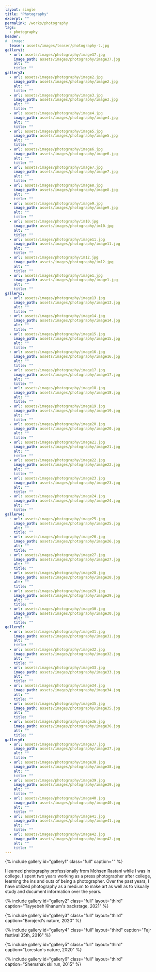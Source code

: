 ```yaml
---
layout: single
title: "Photography"
excerpt: ""
permalink: /works/photography
tags:
  - photography
header:
#  image: 
  teaser: assets/images/teaser/photography-t.jpg 
gallery1:
  - url: assets/images/photography/image37.jpg
    image_path: assets/images/photography/image37.jpg
    alt: ""
    title: ""
gallery2:
  - url: assets/images/photography/image2.jpg
    image_path: assets/images/photography/image2.jpg
    alt: ""
    title: ""
  - url: assets/images/photography/image3.jpg
    image_path: assets/images/photography/image3.jpg
    alt: ""
    title: ""
  - url: assets/images/photography/image4.jpg
    image_path: assets/images/photography/image4.jpg
    alt: ""
    title: ""
  - url: assets/images/photography/image5.jpg
    image_path: assets/images/photography/image5.jpg
    alt: ""
    title: ""
  - url: assets/images/photography/image6.jpg
    image_path: assets/images/photography/image6.jpg
    alt: ""
    title: ""
  - url: assets/images/photography/image7.jpg
    image_path: assets/images/photography/image7.jpg
    alt: ""
    title: ""
  - url: assets/images/photography/image8.jpg
    image_path: assets/images/photography/image8.jpg
    alt: ""
    title: ""
  - url: assets/images/photography/image9.jpg
    image_path: assets/images/photography/image9.jpg
    alt: ""
    title: ""
  - url: assets/images/photography/im10.jpg
    image_path: assets/images/photography/im10.jpg
    alt: ""
    title: ""
  - url: assets/images/photography/image11.jpg
    image_path: assets/images/photography/image11.jpg
    alt: ""
    title: ""
  - url: assets/images/photography/im12.jpg
    image_path: assets/images/photography/im12.jpg
    alt: ""
    title: ""
  - url: assets/images/photography/image1.jpg
    image_path: assets/images/photography/image1.jpg
    alt: ""
    title: ""	
gallery3:
  - url: assets/images/photography/image13.jpg
    image_path: assets/images/photography/image13.jpg
    alt: ""
    title: ""
  - url: assets/images/photography/image14.jpg
    image_path: assets/images/photography/image14.jpg
    alt: ""
    title: ""
  - url: assets/images/photography/image15.jpg
    image_path: assets/images/photography/image15.jpg
    alt: ""
    title: ""
  - url: assets/images/photography/image16.jpg
    image_path: assets/images/photography/image16.jpg
    alt: ""
    title: ""
  - url: assets/images/photography/image17.jpg
    image_path: assets/images/photography/image17.jpg
    alt: ""
    title: ""
  - url: assets/images/photography/image18.jpg
    image_path: assets/images/photography/image18.jpg
    alt: ""
    title: ""
  - url: assets/images/photography/image19.jpg
    image_path: assets/images/photography/image19.jpg
    alt: ""
    title: ""
  - url: assets/images/photography/image20.jpg
    image_path: assets/images/photography/image20.jpg
    alt: ""
    title: ""
  - url: assets/images/photography/image21.jpg
    image_path: assets/images/photography/image21.jpg
    alt: ""
    title: ""
  - url: assets/images/photography/image22.jpg
    image_path: assets/images/photography/image22.jpg
    alt: ""
    title: ""
  - url: assets/images/photography/image23.jpg
    image_path: assets/images/photography/image23.jpg
    alt: ""
    title: ""
  - url: assets/images/photography/image24.jpg
    image_path: assets/images/photography/image24.jpg
    alt: ""
    title: ""
gallery4:
  - url: assets/images/photography/image25.jpg
    image_path: assets/images/photography/image25.jpg
    alt: ""
    title: ""
  - url: assets/images/photography/image26.jpg
    image_path: assets/images/photography/image26.jpg
    alt: ""
    title: ""
  - url: assets/images/photography/image27.jpg
    image_path: assets/images/photography/image27.jpg
    alt: ""
    title: ""
  - url: assets/images/photography/image28.jpg
    image_path: assets/images/photography/image28.jpg
    alt: ""
    title: ""
  - url: assets/images/photography/image29.jpg
    image_path: assets/images/photography/image29.jpg
    alt: ""
    title: ""
  - url: assets/images/photography/image30.jpg
    image_path: assets/images/photography/image30.jpg
    alt: ""
    title: ""
gallery5:
  - url: assets/images/photography/image31.jpg
    image_path: assets/images/photography/image31.jpg
    alt: ""
    title: ""
  - url: assets/images/photography/image32.jpg
    image_path: assets/images/photography/image32.jpg
    alt: ""
    title: ""
  - url: assets/images/photography/image33.jpg
    image_path: assets/images/photography/image33.jpg
    alt: ""
    title: ""
  - url: assets/images/photography/image34.jpg
    image_path: assets/images/photography/image34.jpg
    alt: ""
    title: ""
  - url: assets/images/photography/image35.jpg
    image_path: assets/images/photography/image35.jpg
    alt: ""
    title: ""
  - url: assets/images/photography/image36.jpg
    image_path: assets/images/photography/image36.jpg
    alt: ""
    title: ""	
gallery6:
  - url: assets/images/photography/image37.jpg
    image_path: assets/images/photography/image37.jpg
    alt: ""
    title: ""
  - url: assets/images/photography/image38.jpg
    image_path: assets/images/photography/image38.jpg
    alt: ""
    title: ""
  - url: assets/images/photography/image39.jpg
    image_path: assets/images/photography/image39.jpg
    alt: ""
    title: ""
  - url: assets/images/photography/image40.jpg
    image_path: assets/images/photography/image40.jpg
    alt: ""
    title: ""
  - url: assets/images/photography/image41.jpg
    image_path: assets/images/photography/image41.jpg
    alt: ""
    title: ""
  - url: assets/images/photography/image42.jpg
    image_path: assets/images/photography/image42.jpg
    alt: ""
    title: ""		
---
```


{% include gallery id="gallery1" class="full" caption="" %}


I learned photography professionally from Mohsen Rastani while I was in college. I spent two years working as a press photographer after college, learning the ins and outs of being a photographer. Over the past years, I have utilized photography as a medium to make art as well as to visually study and document information over the years.

{% include gallery id="gallery2" class="full" layout="third" caption="Tayyebeh Khanum's backstage, 2021" %}

{% include gallery id="gallery3" class="full" layout="third" caption="Borojerd's nature, 2020" %}

{% include gallery id="gallery4" class="full" layout="third" caption="Fajr festival 35th, 2016" %}

{% include gallery id="gallery5" class="full" layout="third" caption="Lorestan's nature, 2020" %}

{% include gallery id="gallery6" class="full" layout="third" caption="Shemshak ski run, 2015" %}
